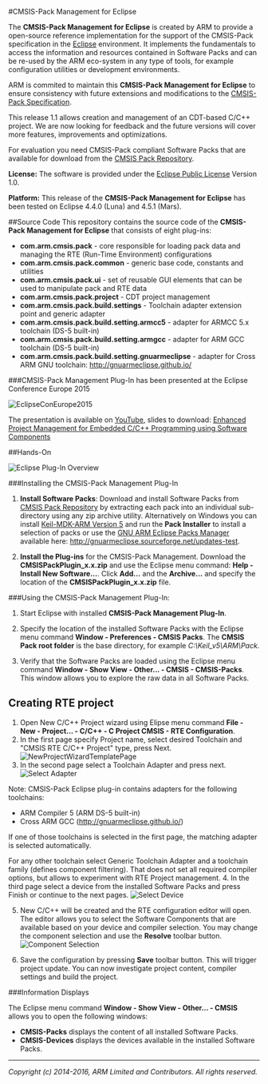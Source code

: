 #CMSIS-Pack Management for Eclipse

The **CMSIS-Pack Management for Eclipse** is created by ARM to provide a open-source reference implementation for the support of the CMSIS-Pack specification in the [Eclipse] environment. It implements the fundamentals to access the information and resources contained in Software Packs and can be re-used by the ARM eco-system in any type of tools, for example configuration utilities or development environments.

ARM is commited to maintain this **CMSIS-Pack Management for Eclipse** to ensure consistency with future extensions and modifications to the [CMSIS-Pack Specification].  

This release 1.1 allows creation and management of an CDT-based C/C++ project. We are now looking for feedback and the future versions will cover more features, improvements and optimizations.

For evaluation you need CMSIS-Pack compliant Software Packs that are available for download from the [CMSIS Pack Repository].

**License:** The software is provided under the [Eclipse Public License] Version 1.0. 

**Platform:** This release of the **CMSIS-Pack Management for Eclipse** has been tested on Eclipse 4.4.0 (Luna) and 4.5.1 (Mars).

##Source Code 
This repository contains the source code of the **CMSIS-Pack Management for Eclipse** that consists of eight plug-ins:
* **com.arm.cmsis.pack** 	- core responsible for loading pack data and managing the RTE (Run-Time Environment) configurations
* **com.arm.cmsis.pack.common** 	- generic base code, constants and utilities
* **com.arm.cmsis.pack.ui** - set of reusable GUI elements that can be used to manipulate pack and RTE data
* **com.arm.cmsis.pack.project** - CDT project management
* **com.arm.cmsis.pack.build.settings** - Toolchain adapter extension point and generic adapter
* **com.arm.cmsis.pack.build.setting.armcc5** - adapter for  ARMCC 5.x toolchain (DS-5 built-in)
* **com.arm.cmsis.pack.build.setting.armgcc** - adapter for  ARM GCC toolchain (DS-5 built-in)
* **com.arm.cmsis.pack.build.setting.gnuarmeclipse** - adapter for Cross ARM GNU toolchain: http://gnuarmeclipse.github.io/

###CMSIS-Pack Management Plug-In has been presented at the Eclipse Conference Europe 2015

![EclipseConEurope2015] 

The presentation is available on [YouTube], slides to download:
[Enhanced Project Management for Embedded C/C++ Programming using Software Components]

##Hands-On  

![Eclipse Plug-In Overview] 

###Installing the CMSIS-Pack Management Plug-In

1. **Install Software Packs**: Download and install Software Packs from [CMSIS Pack Repository] by extracting each pack into an individual sub-directory using any zip archive utility. Alternatively on Windows you can install [Keil-MDK-ARM Version 5] and run the **Pack Installer** to install a selection of packs or use the [GNU ARM Eclipse Packs Manager] available here: http://gnuarmeclipse.sourceforge.net/updates-test.

2. **Install the Plug-ins** for the CMSIS-Pack Management. Download the **CMSISPackPlugin_x.x.zip** and use the Eclipse menu command: **Help - Install New Software...**. Click **Add...** and the **Archive...** and specify the location of the **CMSISPackPlugin_x.x.zip** file.

###Using the CMSIS-Pack Management Plug-In:  
1. Start Eclipse with installed **CMSIS-Pack Management Plug-In**.

2. Specify the location of the installed Software Packs with the Eclipse menu command **Window - Preferences - CMSIS Packs**. The **CMSIS Pack root folder** is the base directory, for example *C:\Keil_v5\ARM\Pack*.

3. Verify that the Software Packs are loaded using the Eclipse menu command **Window - Show View - Other... - CMSIS - CMSIS-Packs**. This window allows you to explore the raw data in all Software Packs.

## Creating RTE project 
1. Open New C/C++ Project wizard using Elipse menu command **File - New - Project... - C/C++ - C Project CMSIS - RTE Configuration**.
2. In the first page specify Project name, select desired Toolchain and "CMSIS RTE C/C++ Project" type, press Next. ![NewProjectWizardTemplatePage]
3. In the second page select a Toolchain Adapter and press next.
![Select Adapter]

 Note: CMSIS-Pack Eclipse plug-in contains adapters for the following toolchains:
 * ARM Compiler 5 (ARM DS-5 built-in)
 * Cross ARM GCC (http://gnuarmeclipse.github.io/)
 
 If one of those toolchains is selected in the first page, the matching adapter is selected automatically.

 For any other toolchain select Generic Toolchain Adapter and a toolchain family (defines component filtering).
 That does not set all required compiler options, but allows to experiment with RTE Project management.
4. In the third page select a device from the installed Software Packs and press Finish or continue to the next pages.
![Select Device]

5. New C/C++ will be created and the RTE configuration editor will open. The editor allows you to select the Software Components that are available based on your device and compiler selection. 
You may change the component selection and use the **Resolve** toolbar button. 
![Component Selection]

6. Save the configuration by pressing **Save** toolbar button. This will trigger project update. You can now investigate project content, compiler settings and build the project.

###Information Displays

The Eclipse menu command **Window - Show View - Other... - CMSIS** allows you to open the following windows:

* **CMSIS-Packs** displays the content of all installed Software Packs.
* **CMSIS-Devices** displays the devices available in the installed Software Packs.


- - - - - - - - - - - - - - - - - - - - - - - - - -

_Copyright (c) 2014-2016, ARM Limited and Contributors. All rights reserved._


[Eclipse Public License]:   ./license.md "Eclipse Public License for CMSIS-Pack Management for Eclipse"

[CMSIS-Pack Management for Eclipse]: https://www.github.com/ARM-software/cmsis-pack-eclipse 
[CMSIS Pack Repository]:	  http://www.keil.com/pack/
[Keil-MDK-ARM Version 5]:   http://www2.keil.com/mdk5/install
[Eclipse]:                  http://www.eclipse.org
[CMSIS-Pack specification]: http://www.keil.com/pack/doc/CMSIS/Pack/html/index.html

[Eclipse Plug-In Overview]:      ./images/EclipseOverview.png
[NewProjectWizardTemplatePage]:  ./images/NewProjectWizardTemplatePage.png
[Select Adapter]:             	./images/NewProjectWizardAdapterPage.png
[Select Device]:             ./images/NewProjectWizardDevicePage.png
[Component Selection]:           ./images/RteConfigEditor.png
[GNU ARM Eclipse Packs Manager]: http://gnuarmeclipse.livius.net/blog/packs-manager/
[http://gnuarmeclipse.github.io/]: http://gnuarmeclipse.github.io/ 

[EclipseConEurope2015]:     ./images/EclipseConEurope2015.png
[YouTube]: https://www.youtube.com/watch?v=z8n2I1s6zgg&list=PLy7t4z5SYNaR0yp9EQ9txQhO-JgCLJAga&index=29
[Enhanced Project Management for Embedded C/C++ Programming using Software Components]: https://www.eclipsecon.org/europe2015/session/enhanced-project-management-embedded-cc-programming-using-software-components


